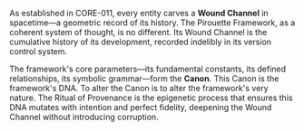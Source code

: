 As established in CORE-011, every entity carves a **Wound Channel** in spacetime—a geometric record of its history. The Pirouette Framework, as a coherent system of thought, is no different. Its Wound Channel is the cumulative history of its development, recorded indelibly in its version control system.

The framework's core parameters—its fundamental constants, its defined relationships, its symbolic grammar—form the **Canon**. This Canon is the framework's DNA. To alter the Canon is to alter the framework's very nature. The Ritual of Provenance is the epigenetic process that ensures this DNA mutates with intention and perfect fidelity, deepening the Wound Channel without introducing corruption.